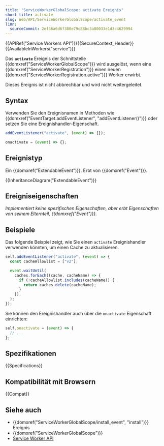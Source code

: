 ```yaml
---
title: "ServiceWorkerGlobalScope: activate Ereignis"
short-title: activate
slug: Web/API/ServiceWorkerGlobalScope/activate_event
l10n:
  sourceCommit: 2ef36a6d6f380e79c88bc3a80033e1d3c4629994
---
```


{{APIRef("Service Workers API")}}{{SecureContext_Header}}{{AvailableInWorkers("service")}}

Das **`activate`** Ereignis der Schnittstelle {{domxref("ServiceWorkerGlobalScope")}} wird ausgelöst, wenn eine {{domxref("ServiceWorkerRegistration")}} einen neuen {{domxref("ServiceWorkerRegistration.active")}} Worker erwirbt.

Dieses Ereignis ist nicht abbrechbar und wird nicht weitergeleitet.

## Syntax

Verwenden Sie den Ereignisnamen in Methoden wie {{domxref("EventTarget.addEventListener", "addEventListener()")}} oder setzen Sie eine Ereignishandler-Eigenschaft.

```js
addEventListener("activate", (event) => {});

onactivate = (event) => {};
```

## Ereignistyp

Ein {{domxref("ExtendableEvent")}}. Erbt von {{domxref("Event")}}.

{{InheritanceDiagram("ExtendableEvent")}}

## Ereigniseigenschaften

_Implementiert keine spezifischen Eigenschaften, aber erbt Eigenschaften von seinem Elternteil, {{domxref("Event")}}._

## Beispiele

Das folgende Beispiel zeigt, wie Sie einen `activate` Ereignishandler verwenden könnten, um einen Cache zu aktualisieren.

```js
self.addEventListener("activate", (event) => {
  const cacheAllowlist = ["v2"];

  event.waitUntil(
    caches.forEach((cache, cacheName) => {
      if (!cacheAllowlist.includes(cacheName)) {
        return caches.delete(cacheName);
      }
    }),
  );
});
```

Sie können den Ereignishandler auch über die `onactivate` Eigenschaft einrichten:

```js
self.onactivate = (event) => {
  // ...
};
```

## Spezifikationen

{{Specifications}}

## Kompatibilität mit Browsern

{{Compat}}

## Siehe auch

- {{domxref("ServiceWorkerGlobalScope/install_event", "install")}} Ereignis
- {{domxref("ServiceWorkerGlobalScope")}}
- [Service Worker API](/de/docs/Web/API/Service_Worker_API)
